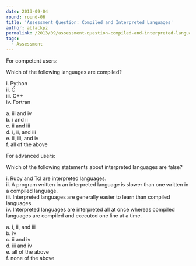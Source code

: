 ```yaml
---
date: 2013-09-04
round: round-06
title: 'Assessment Question: Compiled and Interpreted Languages'
author: ablackpz
permalink: /2013/09/assessment-question-compiled-and-interpreted-languages/
tags:
  - Assessment
---
```

For competent users:

Which of the following languages are compiled?

i. Python  
ii. C  
iii. C++  
iv. Fortran

a. iii and iv  
b. i and ii  
c. ii and iii  
d. i, ii, and iii  
e. ii, iii, and iv  
f. all of the above

For advanced users:

Which of the following statements about interpreted languages are false?

i. Ruby and Tcl are interpreted languages.  
ii. A program written in an interpreted language is slower than one written in a compiled language.  
iii. Interpreted languages are generally easier to learn than compiled languages.  
iv. Interpreted languages are interpreted all at once whereas compiled languages are compiled and executed one line at a time.

a. i, ii, and iii  
b. iv  
c. ii and iv  
d. iii and iv  
e. all of the above  
f. none of the above
